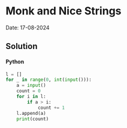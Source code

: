
# Monk and Nice Strings

Date: 17-08-2024

## Solution
#### Python
```python
l = []
for _ in range(0, int(input())):
    a = input()
    count = 0
    for i in l:
        if a > i:
            count += 1
    l.append(a)
    print(count)
```
        